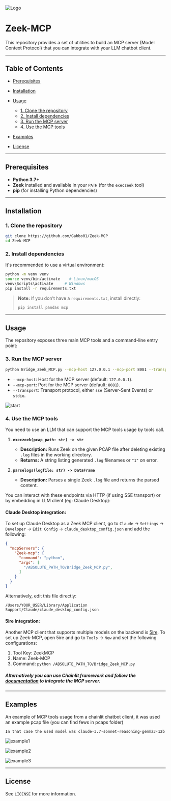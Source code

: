![Logo](images/logo.png)

# Zeek-MCP

This repository provides a set of utilities to build an MCP server (Model Context Protocol) that you can integrate with your LLM chatbot client.

---

## Table of Contents

* [Prerequisites](#prerequisites)
* [Installation](#installation)
* [Usage](#usage)

  * [1. Clone the repository](#1-clone-the-repository)
  * [2. Install dependencies](#2-install-dependencies)
  * [3. Run the MCP server](#3-run-the-mcp-server)
  * [4. Use the MCP tools](#4-use-the-mcp-tools)
* [Examples](#examples)
* [License](#license)

---

## Prerequisites

* **Python 3.7+**
* **Zeek** installed and available in your `PATH` (for the `execzeek` tool)
* **pip** (for installing Python dependencies)

---

## Installation

### 1. Clone the repository

```bash
git clone https://github.com/Gabbo01/Zeek-MCP
cd Zeek-MCP
```

### 2. Install dependencies

It's recommended to use a virtual environment:

```bash
python -m venv venv
source venv/bin/activate    # Linux/macOS
venv\Scripts\activate     # Windows
pip install -r requirements.txt
```

> **Note:** If you don’t have a `requirements.txt`, install directly:
>
> ```bash
> pip install pandas mcp
> ```

---

## Usage

The repository exposes three main MCP tools and a command-line entry point:

### 3. Run the MCP server

```bash
python Bridge_Zeek_MCP.py --mcp-host 127.0.0.1 --mcp-port 8081 --transport sse
```

* `--mcp-host`: Host for the MCP server (default: `127.0.0.1`).
* `--mcp-port`: Port for the MCP server (default: `8081`).
* `--transport`: Transport protocol, either `sse` (Server-Sent Events) or `stdio`.

![start](images/start.png)

### 4. Use the MCP tools
You need to use an LLM that can support the MCP tools usage by tools call.

1. **`execzeek(pcap_path: str) -> str`**

   * **Description:** Runs Zeek on the given PCAP file after deleting existing `.log` files in the working directory.
   * **Returns:** A string listing generated `.log` filenames or `"1"` on error.

2. **`parselogs(logfile: str) -> DataFrame`**

   * **Description:** Parses a single Zeek `.log` file and returns the parsed content.


You can interact with these endpoints via HTTP (if using SSE transport) or by embedding in LLM client (eg: Claude Desktop):

#### Claude Desktop integration:

To set up Claude Desktop as a Zeek MCP client, go to `Claude` -> `Settings` -> `Developer` -> `Edit Config` -> `claude_desktop_config.json` and add the following:

```json
{
  "mcpServers": {
    "Zeek-mcp": {
      "command": "python",
      "args": [
        "/ABSOLUTE_PATH_TO/Bridge_Zeek_MCP.py",
      ]
    }
  }
}
```

Alternatively, edit this file directly:
```
/Users/YOUR_USER/Library/Application Support/Claude/claude_desktop_config.json
```
#### 5ire Integration:
Another MCP client that supports multiple models on the backend is [5ire](https://github.com/nanbingxyz/5ire). To set up Zeek-MCP, open 5ire and go to `Tools` -> `New` and set the following configurations:

1. Tool Key: ZeekMCP
2. Name: Zeek-MCP
3. Command: `python /ABSOLUTE_PATH_TO/Bridge_Zeek_MCP.py`

##### Alternatively you can use Chainlit framework and follow the [documentation](https://docs.chainlit.io/advanced-features/mcp) to integrate the MCP server.

---

## Examples
An example of MCP tools usage from a chainlit chatbot client, it was used an example pcap file (you can find fews in pcaps folder)
```
In that case the used model was claude-3.7-sonnet-reasoning-gemma3-12b
```

![example1](images/example1.png)

![example2](images/example2.png)

![example3](images/example3.png)

---

## License

See `LICENSE` for more information.
